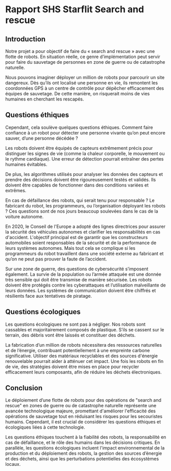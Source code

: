 # Rapport SHS Starflit Search and rescue

## Introduction

Notre projet a pour objectif de faire du « search and rescue » avec une flotte de robots. En situation réelle, ce genre d’implémentation peut servir pour faire du sauvetage de personnes en zone de guerre ou de catastrophe naturelle. 

Nous pouvons imaginer déployer un million de robots pour parcourir un site dangereux. Dès qu’ils ont localisé une personne en vie, ils remontent les coordonnées GPS à un centre de contrôle pour dépêcher efficacement des équipes de sauvetage. De cette manière, on risquerait moins de vies humaines en cherchant les rescapés.

## Questions éthiques

Cependant, cela soulève quelques questions éthiques. Comment faire confiance à un robot pour détecter une personne vivante qu’on peut encore sauver, d’une personne décédée ? 

Les robots doivent être équipés de capteurs extrêmement précis pour distinguer les signes de vie (comme la chaleur corporelle, le mouvement ou le rythme cardiaque). Une erreur de détection pourrait entraîner des pertes humaines évitables. 

De plus, les algorithmes utilisés pour analyser les données des capteurs et prendre des décisions doivent être rigoureusement testés et validés. Ils doivent être capables de fonctionner dans des conditions variées et extrêmes.

En cas de défaillance des robots, qui serait tenu pour responsable ? Le fabricant du robot, les programmeurs, ou l’organisation déployant les robots ? Ces questions sont de nos jours beaucoup soulevées dans le cas de la voiture autonome. 

En 2020, le Conseil de l'Europe a adopté des lignes directrices pour assurer la sécurité des véhicules autonomes et clarifier les responsabilités en cas d'accident. L'objectif principal est de garantir que les constructeurs automobiles soient responsables de la sécurité et de la performance de leurs systèmes autonomes. Mais tout cela se complique si les programmeurs du robot travaillent dans une société externe au fabricant et qu’on ne peut pas prouver la faute de l’accident.

Sur une zone de guerre, des questions de cybersécurité s’imposent également. La survie de la population ou l’armée attaquée est une donnée très sensible qui doit être transmise de manière sécurisée. Les robots doivent être protégés contre les cyberattaques et l’utilisation malveillante de leurs données. Les systèmes de communication doivent être chiffrés et résilients face aux tentatives de piratage.

## Questions écologiques

Les questions écologiques ne sont pas à négliger. Nos robots sont cassables et majoritairement composés de plastique. S’ils se cassent sur le terrain, des débris vont être laissés et constituer des déchets.

La fabrication d’un million de robots nécessitera des ressources naturelles et de l’énergie, contribuant potentiellement à une empreinte carbone significative. Utiliser des matériaux recyclables et des sources d'énergie renouvelable pourrait aider à atténuer cet impact. Une fois les robots en fin de vie, des stratégies doivent être mises en place pour recycler efficacement leurs composants, afin de réduire les déchets électroniques.

## Conclusion

Le déploiement d’une flotte de robots pour des opérations de "search and rescue" en zones de guerre ou de catastrophe naturelle représente une avancée technologique majeure, promettant d'améliorer l'efficacité des opérations de sauvetage tout en réduisant les risques pour les secouristes humains. Cependant, il est crucial de considérer les questions éthiques et écologiques liées à cette technologie.

Les questions éthiques touchent à la fiabilité des robots, la responsabilité en cas de défaillance, et le rôle des humains dans les décisions critiques. En parallèle, les questions écologiques incluent l'impact environnemental de la production et du déploiement des robots, la gestion des sources d’énergie et des déchets, ainsi que les perturbations potentielles des écosystèmes locaux.
